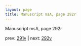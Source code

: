 ```yaml
---
layout: page
title: Manuscript msA, page 292r
---
```


Manuscript msA, page 292r

prev:  [291v](../291v) | next:  [292v](../292v)